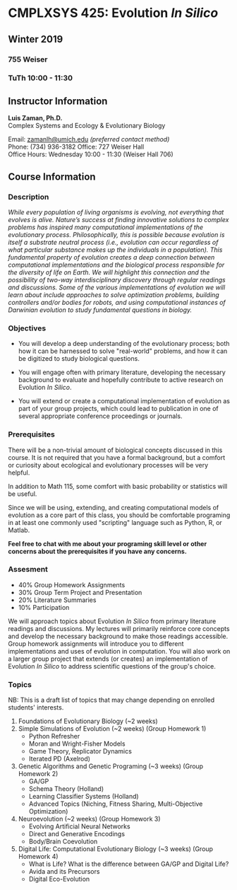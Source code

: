 # CMPLXSYS 425: **Evolution *In Silico***
## Winter 2019 
### 755 Weiser
### TuTh 10:00 - 11:30 

## Instructor Information
**Luis Zaman, Ph.D.**  
Complex Systems and Ecology & Evolutionary Biology     

Email: zamanlh@umich.edu *(preferred contact method)*  
Phone: (734) 936-3182 
Office: 727 Weiser Hall   
Office Hours: Wednesday 10:00 - 11:30 (Weiser Hall 706)

## Course Information
### Description
*While every population of living organisms is evolving, not everything that evolves is alive. Nature’s success at finding innovative solutions to complex problems has inspired many computational implementations of the evolutionary process. Philosophically, this is possible because evolution is itself a substrate neutral process (i.e., evolution can occur regardless of what particular substance makes up the individuals in a population). This fundamental property of evolution creates a deep connection between computational implementations and the biological process responsible for the diversity of life on Earth. We will highlight this connection and the possibility of two-way interdisciplinary discovery through regular readings and discussions. Some of the various implementations of evolution we will learn about include approaches to solve optimization problems, building controllers and/or bodies for robots, and using computational instances of Darwinian evolution to study fundamental questions in biology.* 

### Objectives
- You will develop a deep understanding of the evolutionary process; both how it can be harnessed to solve "real-world" problems, and how it can be digitized to study biological questions. 

- You will engage often with primary literature, developing the necessary background to evaluate and hopefully contribute to active research on Evolution *In Silico*.

- You will extend or create a computational implementation of evolution as part of your group projects, which could lead to publication in one of several appropriate conference proceedings or journals. 

### Prerequisites
There will be a non-trivial amount of biological concepts discussed in this course. It is not required that you have a formal background, but a comfort or curiosity about ecological and evolutionary processes will be very helpful. 

In addition to Math 115, some comfort with basic probability or statistics will be useful. 

Since we will be using, extending, and creating computational models of evolution as a core part of this class, you should be comfortable programing in at least one commonly used "scripting" language such as Python, R, or Matlab.

**Feel free to chat with me about your programing skill level or other concerns about the prerequisites if you have any concerns.**  

### Assesment
- 40% Group Homework Assignments
- 30% Group Term Project and Presentation
- 20% Literature Summaries
- 10% Participation

We will approach topics about Evolution *In Silico* from primary literature readings and discussions. My lectures will primarily reinforce core concepts and develop the necessary background to make those readings accessible. Group homework assignments will introduce you to different implementations and uses of evolution in computation. You will also work on a larger group project that extends (or creates) an implementation of Evolution *In Silico* to address scientific questions of the group's choice. 

### Topics
NB: This is a draft list of topics that may change depending on enrolled students' interests. 

1. Foundations of Evolutionary Biology (~2 weeks)
2. Simple Simulations of Evolution (~2 weeks) (Group Homework 1)
   * Python Refresher
   * Moran and Wright-Fisher Models
   * Game Theory, Replicator Dynamics
   * Iterated PD (Axelrod) 
3. Genetic Algorithms and Genetic Programing (~3 weeks) (Group Homework 2)
   * GA/GP
   * Schema Theory (Holland)
   * Learning Classifier Systems (Holland)
   * Advanced Topics (Niching, Fitness Sharing, Multi-Objective Optimization)
4. Neuroevolution (~2 weeks) (Group Homework 3)
   * Evolving Artificial Neural Networks
   * Direct and Generative Encodings
   * Body/Brain Coevolution
5. Digital Life: Computational Evolutionary Biology (~3 weeks) (Group Homework 4)
   * What is Life? What is the difference between GA/GP and Digital Life?
   * Avida and its Precursors
   * Digital Eco-Evolution
